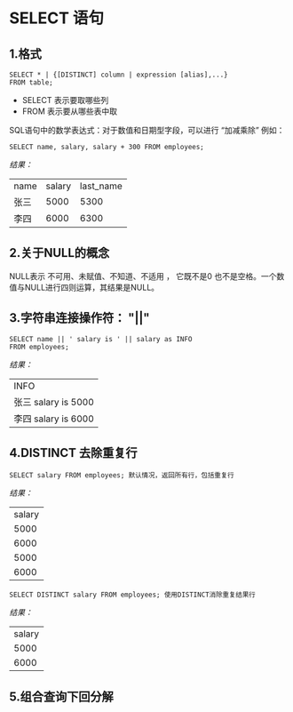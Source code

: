 #	SELECT 语句
##	1.格式
	SELECT * | {[DISTINCT] column | expression [alias],...}
	FROM table;

*	SELECT 表示要取哪些列
*	FROM 表示要从哪些表中取

SQL语句中的数学表达式：对于数值和日期型字段，可以进行 “加减乘除”
例如：

	SELECT name, salary, salary + 300 FROM employees;

*结果：*
<table>
	<tr>
		<td>name</td>
		<td>salary</td>
		<td>last_name</td>
	</tr>
	<tr>
		<td>张三</td>
		<td>5000</td>
		<td>5300</td>
	</tr>
	<tr>
		<td>李四</td>
		<td>6000</td>
		<td>6300</td>
	</tr>
</table>

##	2.关于NULL的概念
NULL表示 不可用、未赋值、不知道、不适用 ， 它既不是0 也不是空格。一个数值与NULL进行四则运算，其结果是NULL。

##	3.字符串连接操作符： "||"
	SELECT name || ' salary is ' || salary as INFO
	FROM employees;
*结果：*
<table>
	<tr>
		<td>INFO</td>
	</tr>
	<tr>
		<td>张三 salary is 5000</td>
	</tr>
	<tr>
		<td>李四 salary is 6000</td>
	</tr>
</table>

##	4.DISTINCT 去除重复行
	SELECT salary FROM employees; 默认情况，返回所有行，包括重复行
*结果：*
 <table>
	<tr>
		<td>salary</td>
	</tr>
	<tr>
		<td>5000</td>
	</tr>
	<tr>
		<td>6000</td>
	</tr>
	<tr>
		<td>5000</td>
	</tr>
	<tr>
		<td>6000</td>
	</tr>
</table>

	SELECT DISTINCT salary FROM employees; 使用DISTINCT消除重复结果行

*结果：*
 <table>
	<tr>
		<td>salary</td>
	</tr>
	<tr>
		<td>5000</td>
	</tr>
	<tr>
		<td>6000</td>
	</tr>
</table>

##	5.组合查询下回分解